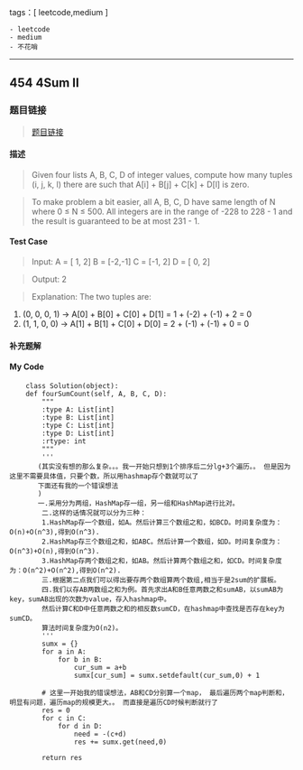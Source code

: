 tags：[ leetcode,medium ]
	
	- leetcode
	- medium
	- 不花哨
---

## 454 4Sum II 
### 题目链接
> [题目链接](https://leetcode-cn.com/problems/4sum-ii/)

#### 描述
> Given four lists A, B, C, D of integer values, compute how many tuples (i, j, k, l) there are such that A[i] + B[j] + C[k] + D[l] is zero.

>To make problem a bit easier, all A, B, C, D have same length of N where 0 ≤ N ≤ 500. All integers are in the range of -228 to 228 - 1 and the result is guaranteed to be at most 231 - 1.

#### Test Case

> Input:
A = [ 1, 2]
B = [-2,-1]
C = [-1, 2]
D = [ 0, 2]

>Output:
2

>Explanation:
The two tuples are:
1. (0, 0, 0, 1) -> A[0] + B[0] + C[0] + D[1] = 1 + (-2) + (-1) + 2 = 0
2. (1, 1, 0, 0) -> A[1] + B[1] + C[0] + D[0] = 2 + (-1) + (-1) + 0 = 0

#### 补充题解
#### My Code
```
	class Solution(object):
    def fourSumCount(self, A, B, C, D):
        """
        :type A: List[int]
        :type B: List[int]
        :type C: List[int]
        :type D: List[int]
        :rtype: int
        """
        '''
       (其实没有想的那么复杂。。。我一开始只想到1个排序后二分lg+3个遍历。。 但是因为这里不需要具体值，只要个数，所以用hashmap存个数就可以了
       下面还有我的一个错误想法
       )
       一.采用分为两组，HashMap存一组，另一组和HashMap进行比对。
        二.这样的话情况就可以分为三种：
        1.HashMap存一个数组，如A。然后计算三个数组之和，如BCD。时间复杂度为：O(n)+O(n^3),得到O(n^3).
        2.HashMap存三个数组之和，如ABC。然后计算一个数组，如D。时间复杂度为：O(n^3)+O(n),得到O(n^3).
        3.HashMap存两个数组之和，如AB。然后计算两个数组之和，如CD。时间复杂度为：O(n^2)+O(n^2),得到O(n^2).
        三.根据第二点我们可以得出要存两个数组算两个数组,相当于是2sum的扩展板。
        四.我们以存AB两数组之和为例。首先求出A和B任意两数之和sumAB，以sumAB为key，sumAB出现的次数为value，存入hashmap中。
        然后计算C和D中任意两数之和的相反数sumCD，在hashmap中查找是否存在key为sumCD。
        算法时间复杂度为O(n2)。
        ''' 
        sumx = {}
        for a in A:
            for b in B:
                cur_sum = a+b
                sumx[cur_sum] = sumx.setdefault(cur_sum,0) + 1
        
        # 这里一开始我的错误想法，AB和CD分别算一个map， 最后遍历两个map判断和，明显有问题，遍历map的规模更大。。 而直接是遍历CD时候判断就行了
        res = 0
        for c in C:
            for d in D:
                need = -(c+d)
                res += sumx.get(need,0)

        return res 
```